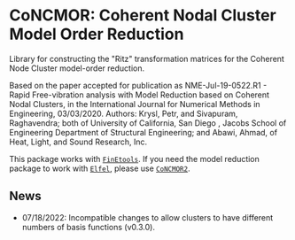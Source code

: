 # CoNCMOR: Coherent Nodal Cluster Model Order Reduction

Library for constructing the "Ritz" transformation matrices for the Coherent Node Cluster model-order reduction.

Based on the paper accepted for publication as NME-Jul-19-0522.R1 - Rapid Free-vibration analysis with Model Reduction based on Coherent Nodal Clusters, in the International Journal for Numerical Methods in Engineering, 03/03/2020. Authors: Krysl, Petr, and Sivapuram, Raghavendra; both of University of California, San Diego , Jacobs School of Engineering Department of Structural Engineering; and
Abawi, Ahmad, of Heat, Light, and Sound Research, Inc.

This package works with [`FinEtools`](https://github.com/PetrKryslUCSD/FinEtools.jl). If you need the model reduction package to work with [`Elfel`](https://github.com/PetrKryslUCSD/Elfel.jl), please use [`CoNCMOR2`](https://github.com/PetrKryslUCSD/CoNCMOR2.jl).

## News

- 07/18/2022: Incompatible changes to allow clusters to have different numbers
  of basis functions (v0.3.0).